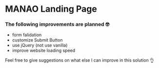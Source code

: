 # MANAO Landing Page

### The following improvements are planned 🤓

- form falidation
- customize Submit Button
- use jQuery (not use vanilla)
- improve website loading speed

Feel free to give suggestions on what else I can improve in this solution 👌
